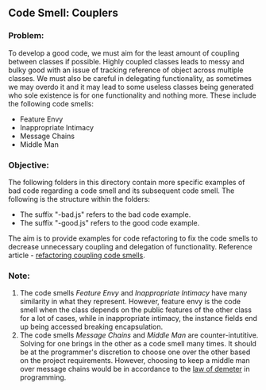## Code Smell: Couplers

### Problem:
To develop a good code, we must aim for the least amount of coupling between classes if possible. Highly coupled classes leads to messy and bulky good with an issue of tracking reference of object across multiple classes. We must also be careful in delegating functionality, as sometimes we may overdo it and it may lead to some useless classes being generated who sole existence is for one functionality and nothing more. These include the following code smells:
- Feature Envy
- Inappropriate Intimacy
- Message Chains
- Middle Man

### Objective:
The following folders in this directory contain more specific examples of bad code regarding a code smell and its subsequent code smell. The following is the structure within the folders:
- The suffix "-bad.js" refers to the bad code example.
- The suffix "-good.js" refers to the good code example.

The aim is to provide examples for code refactoring to fix the code smells to decrease unnecessary coupling and delegation of functionality.
Reference article - [refactoring coupling code smells][1].




### Note:
1. The code smells _Feature Envy_ and _Inappropriate Intimacy_ have many similarity in what they represent. However, feature envy is the code smell when the class depends on the public features of the other class for a lot of cases, while in inappropriate intimacy, the instance fields end up being accessed breaking encapsulation.
2. The code smells _Message Chains_ and _Middle Man_ are counter-intutitive. Solving for one brings in the other as a code smell many times. It should be at the programmer's discretion to choose one over the other based on the project requirements. However, choosing to keep a middle man over message chains would be in accordance to the [law of demeter][2] in programming.

[1]: <https://refactoring.guru/refactoring/smells/couplers> "Refactoring coupling code smells"
[2]: <https://www2.ccs.neu.edu/research/demeter/demeter-method/LawOfDemeter/paper-boy/demeter.pdf> "Law of Demeter"